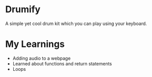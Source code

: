 # Drumify

A simple yet cool drum kit which you can play using your keyboard.

# My Learnings
- Adding audio to a webpage
- Learned about functions and return statements
- Loops

